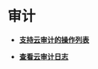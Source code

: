 # 审计<a name="kafka-ug-180418001"></a>

-   **[支持云审计的操作列表](支持云审计的操作列表.md)**  

-   **[查看云审计日志](查看云审计日志.md)**  


